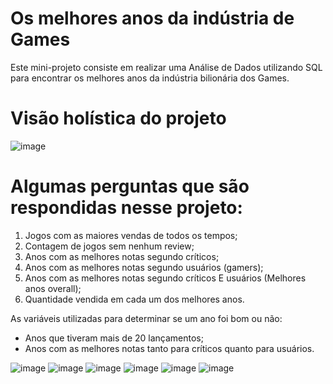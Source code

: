 # Os melhores anos da indústria de Games
Este mini-projeto consiste em realizar uma Análise de Dados utilizando SQL para encontrar os melhores anos da indústria bilionária dos Games.

# Visão holística do projeto 

![image](https://github.com/lucaslimaa2/SQL_Melhores_anos_dos_Games/assets/116041146/6b0e260e-243d-4939-ae46-55087e0baf5f)

# Algumas perguntas que são respondidas nesse projeto:
1) Jogos com as maiores vendas de todos os tempos;
2) Contagem de jogos sem nenhum review;
3) Anos com as melhores notas segundo críticos;
4) Anos com as melhores notas segundo usuários (gamers);
5) Anos com as melhores notas segundo críticos E usuários (Melhores anos overall);
6) Quantidade vendida em cada um dos melhores anos.

As variáveis utilizadas para determinar se um ano foi bom ou não:
- Anos que tiveram mais de 20 lançamentos;
- Anos com as melhores notas tanto para críticos quanto para usuários.

![image](https://github.com/lucaslimaa2/SQL_Melhores_anos_dos_Games/assets/116041146/e8c8a00c-f376-428e-81ae-f8f03e4d9830)
![image](https://github.com/lucaslimaa2/SQL_Melhores_anos_dos_Games/assets/116041146/144d53a3-fe04-44d0-bc2c-6abf2beddb43)
![image](https://github.com/lucaslimaa2/SQL_Melhores_anos_dos_Games/assets/116041146/85a9f1f1-f115-40d6-a29a-91ec156f85ef)
![image](https://github.com/lucaslimaa2/SQL_Melhores_anos_dos_Games/assets/116041146/f78a336f-a602-4283-b2c0-383e35dc7073)
![image](https://github.com/lucaslimaa2/SQL_Melhores_anos_dos_Games/assets/116041146/018505c9-13f7-4655-9afc-98161d638a92)
![image](https://github.com/lucaslimaa2/SQL_Melhores_anos_dos_Games/assets/116041146/f137ab6d-e1b5-4818-8a97-d0a0200d1a72)
